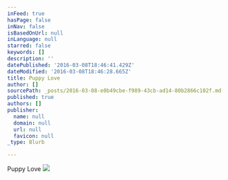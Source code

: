 ```yaml
---
inFeed: true
hasPage: false
inNav: false
isBasedOnUrl: null
inLanguage: null
starred: false
keywords: []
description: ''
datePublished: '2016-03-08T18:46:41.429Z'
dateModified: '2016-03-08T18:46:28.665Z'
title: Puppy Love
author: []
sourcePath: _posts/2016-03-08-e0b49cbe-f989-43cb-ad14-80b2866c102f.md
published: true
authors: []
publisher:
  name: null
  domain: null
  url: null
  favicon: null
_type: Blurb

---
```

Puppy Love
![](https://the-grid-user-content.s3-us-west-2.amazonaws.com/e1edfdc2-4bf0-4840-82c5-49a2569ec742.jpg)